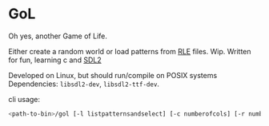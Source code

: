 # GoL

Oh yes, another Game of Life.

Either create a random world or load patterns from [RLE](http://www.conwaylife.com/wiki/RLE) files.
Wip. Written for fun, learning c and [SDL2](https://www.libsdl.org/)

Developed on Linux, but should run/compile on POSIX systems
Dependencies: `libsdl2-dev`, `libsdl2-ttf-dev`.

cli usage:

```bash
<path-to-bin>/gol [-l listpatternsandselect] [-c numberofcols] [-r numberofrows] [-p pathtopatternfile][-R enterrandomworld]
```



